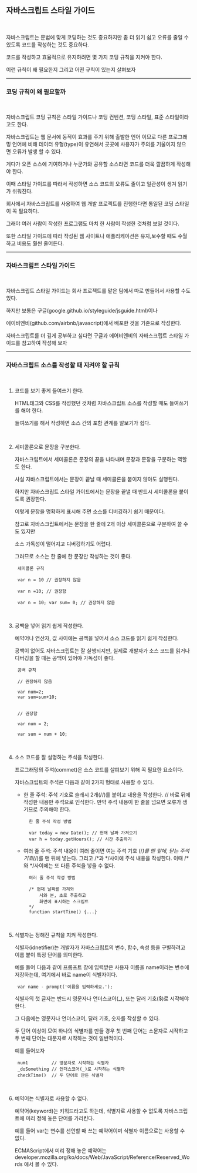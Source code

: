 ## 자바스크립트 스타일 가이드

<br>

자바스크립트는 문법에 맞게 코딩하는 것도 중요하지만 좀 더 읽기 쉽고 오류를 줄일 수 있도록 코드를 작성하는 것도 중요하다.

코드를 작성하고 효율적으로 유지하려면 몇 가지 코딩 규칙을 지켜야 한다.

이런 규칙이 왜 필요한지 그리고 어떤 규칙이 있는지 살펴보자

***
### 코딩 규칙이 왜 필요할까

<br>

자바스크립트 코딩 규칙은 스타일 가이드나 코딩 컨벤션, 코딩 스타일, 표준 스타일이라고도 한다.

자바스크립트는 웹 문서에 동적이 효과를 주기 위해 출발한 언어 이므로 다른 프로그래밍 언어에 비해 데이터 유형(type)이 유연해서 곳곳에 사용자가 주의를 기울이지 않으면 오류가 발생 할 수 있다.

게다가 오픈 소스에 기여하거나 누군가와 공유할 소스라면 코드를 더욱 깔끔하게 작성해야 한다.

이때 스타일 가이드를 따라서 작성하면 소스 코드의 오류도 줄이고 일관성이 생겨 읽기가 쉬워진다.

회사에서 자바스크립트를 사용하여 웹 개발 프로젝트를 진행한다면 통일된 코딩 스타일이 꼭 필요하다.

그래야 여러 사람이 작성한 프로그램도 마치 한 사람이 작성한 것처럼 보일 것이다.

또한 스타일 가이드에 따라 작성된 웹 사이트나 애플리케이션은 유지,보수할 때도 수월하고 비용도 훨씬 줄어든다.

***
### 자바스크립트 스타일 가이드

<br>

자바스크립트 스타일 가이드는 회사 프로젝트를 맡은 팀에서 따로 만들어서 사용할 수도 있다.

하지만 보통은 구글(google.github.io/styleguide/jsguide.html)이나 

에이비엔비(github.com/airbnb/javascript)에서 배포한 것을 기준으로 작성한다.

자바스크립트를 더 깊게 공부하고 싶다면 구글과 에어비엔비의 자바스크립트 스타일 가이드를 참고하여 작성해 보자

***
### 자바스크립트 소스를 작성할 때 지켜야 할 규칙

<br>

1) 코드를 보기 좋게 들여쓰기 한다.

    HTML태그와 CSS를 작성했던 것처럼 자바스크립트 소스를 작성할 때도 들여쓰기를 해야 한다.

    들여쓰기를 해서 작성하면 소스 간의 포함 관계를 알보기가 쉽다.

<br>

2) 세미콜론으로 문장을 구분한다.

    자바스크립트에서 세미콜론은 문장의 끝을 나타내며 문장과 문장을 구분하는 역할도 한다.

    사실 자바스크립트에서는 문장이 끝날 때 세미콜론을 붙이지 않아도 실행된다.

    하지만 자바스크립트 스타일 가이드에서는 문장을 끝낼 때 반드시 세미콜론을 붙이도록 권장한다.

    이렇게 문장을 명확하게 표시해 주면 소스를 디버깅하기 쉽기 때문이다.

    참고로 자바스크립트에서는 문장을 한 줄에 2개 이상 세미콜론으로 구분하여 쓸 수도 있지만

    소스 가독성이 떨어지고 디버깅하기도 어렵다.

    그러므로 소스는 한 줄에 한 문장만 작성하는 것이 좋다.

        세미콜론 규칙
        
        var n = 10 // 권장하지 않음

        var n =10; // 권장함

        var n = 10; var sum= 0; // 권장하지 않음

<br>

3) 공백을 넣어 읽기 쉽게 작성한다.

    예약어나 연산자, 값 사이에는 공백을 넣어서 소스 코드를 읽기 쉽게 작성한다.

    공백이 없어도 자바스크립트는 잘 실행되지만, 실제로 개발자가 소스 코드를 읽거나 디버깅을 할 때는 공백이 있어야 가독성이 좋다.

        공백 규칙

        // 권장하지 않음

        var num=2;
        var sum=sum+10;

        
        // 권장함

        var num = 2;

        var sum = num + 10;

<br>

4) 소스 코드를 잘 설명하는 주석을 작성한다.

    프로그래밍의 주석(commet)은 소스 코드를 살펴보기 위해 꼭 필요한 요소이다.

    자바스크립트의 주석은 다음과 같이 2가지 형태로 사용할 수 있다.

    - 한 줄 주석: 주석 기호로 슬래시 2개(//)를 붙이고 내용을 작성한다. 
                    // 바로 뒤에 작성한 내용만 주석으로 인식한다.
                    만약 주석 내용이 한 줄을 넘으면 오류가 생기므로 주의해야 한다.

            한 줄 주석 작성 방법

            var today = new Date(); // 현재 날짜 가져오기
            var h = today.getHours(); // 시간 추출하기

    - 여러 줄 주석: 주석 내용이 여러 줄이면 여는 주석 기호 (/*)를 맨 앞에, 닫는 주석 기호(*/)를 맨 뒤에 넣는다.
                    그리고 /*과 */사이에 주석 내용을 작성한다.
                    이때 /*와 */사이에는 또 다른 주석을 넣을 수 없다.

            여러 줄 주석 작성 방법

            /* 현재 날짜를 가져와
                시와 분, 초로 추출하고
                화면에 표시하는 스크립트
            */
            function startTime() {...}

<br>

5) 식별자는 정해진 규칙을 지켜 작성한다.

    식별자(idnetifier)는 개발자가 자바스크립트의 변수, 함수, 속성 등을 구별하려고 이름 붙이 특정 단어를 의미한다.

    예를 들어 다음과 같이 프롬프트 창에 입력받은 사용자 이름을 name이라는 변수에 저장하는데, 여기에서 바로 name이 식별자이다.

        var name - prompt('이름을 입력하세요.');

    식별자의 첫 글자는 반드시 영문자나 언더스코어(_), 또는 달러 기호($)로 시작해야 한다.

    그 다음에는 영문자나 언더스코어, 달러 기호, 숫자를 작성할 수 있다.

    두 단어 이상이 모여 하나의 식별자를 만들 경우 첫 번째 단어는 소문자로 시작하고 두 번째 단어는 대문자로 시작하는 것이 일반적이다.

    예를 들어보자

        num1         // 영문자로 시작하는 식별자
        _doSomething // 언더스코어(_)로 시작하는 식별자
        checkTime()  // 두 단어로 만든 식별자

<br>

6) 예약어는 식별자로 사용할 수 없다.

    예약어(keyword)는 키워드라고도 하는데, 식별자로 사용할 수 없도록 자바스크립트에 미리 정해 놓은 단어를 가리킨다.

    예를 들어 var는 변수를 선언할 때 쓰는 예약어이며 식별자 이름으로는 사용할 수 없다.

    ECMAScript에서 미리 정해 놓은 예약어는 developer.mozilla.org/ko/docs/Web/JavaScript/Reference/Reserved_Words 에서 볼 수 있다.